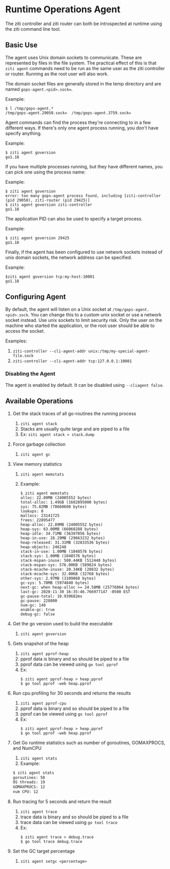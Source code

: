 # Runtime Operations Agent

The ziti controller and ziti router can both be introspected at runtime using the ziti command line tool.

## Basic Use
The agent uses Unix domain sockets to communicate. These are represented by files in the file system. 
The practical effect of this is that `ziti agent` commands need to be run as the same user as the
ziti controller or router. Running as the root user will also work.

The domain socket files are generally stored in the temp directory and are named `gops-agent.<pid>.sock=`.

Example:

```
$ l /tmp/gops-agent.*
/tmp/gops-agent.29050.sock=  /tmp/gops-agent.3759.sock=
```

Agent commands can find the process they're connecting to in a few different ways. If there's only one
agent process running, you don't have specify anything.

Example:

```
$ ziti agent goversion
go1.18
```

If you have multiple processes running, but they have different names, you can pick one using the
process name:

Example:

```
$ ziti agent goversion
error: too many gops-agent process found, including [ziti-controller (pid 29050), ziti-router (pid 29425)]
$ ziti agent goversion ziti-controller
go1.18
```

The application PID can also be used to specify a target process.

Example:

```
$ ziti agent goversion 29425
go1.18
```

Finally, if the agent has been configured to use network sockets instead of unix domain sockets, the network 
address can be specified.

Example:

```
$ziti agent goversion tcp:my-host:10001
go1.18
```

## Configuring Agent 

By default, the agent will listen on a Unix socket at `/tmp/gops-agent.<pid>.sock`. You can change this to a custom unix socket or use a network socket instead.
Use unix sockets to limit security risk. Only the user on the machine who started the application, or the root user should be able to access the socket.

Examples:

1. `ziti-controller --cli-agent-addr unix:/tmp/my-special-agent-file.sock`
2. `ziti-controller --cli-agent-addr tcp:127.0.0.1:10001`

### Disabling the Agent

The agent is enabled by default. It can be disabled using `--cliagent false`.

## Available Operations

1. Get the stack traces of all go-routines the running process
   1. `ziti agent stack`
   1. Stacks are usually quite large and are piped to a file
   1. Ex: `ziti agent stack > stack.dump`
1. Force garbage collection
   1. `ziti agent gc`
1. View memory statistics
   1. `ziti agent memstats`
   1. Example:

      ```
      $ ziti agent memstats
      alloc: 22.89MB (24005552 bytes)
      total-alloc: 1.49GB (1602895000 bytes)
      sys: 75.02MB (78660608 bytes)
      lookups: 0
      mallocs: 23141725
      frees: 22895477
      heap-alloc: 22.89MB (24005552 bytes)
      heap-sys: 63.00MB (66060288 bytes)
      heap-idle: 34.71MB (36397056 bytes)
      heap-in-use: 28.29MB (29663232 bytes)
      heap-released: 31.31MB (32833536 bytes)
      heap-objects: 246248
      stack-in-use: 1.00MB (1048576 bytes)
      stack-sys: 1.00MB (1048576 bytes)
      stack-mspan-inuse: 500.44KB (512448 bytes)
      stack-mspan-sys: 576.00KB (589824 bytes)
      stack-mcache-inuse: 20.34KB (20832 bytes)
      stack-mcache-sys: 32.00KB (32768 bytes)
      other-sys: 2.97MB (3109868 bytes)
      gc-sys: 5.70MB (5974840 bytes)
      next-gc: when heap-alloc >= 24.58MB (25776064 bytes)
      last-gc: 2020-11-30 16:35:46.766977147 -0500 EST
      gc-pause-total: 10.939682ms
      gc-pause: 228800
      num-gc: 140
      enable-gc: true
      debug-gc: false
      ```

1. Get the go version used to build the executable
    1. `ziti agent goversion`
1. Gets snapshot of the heap 
    1. `ziti agent pprof-heap`
    1. pprof data is binary and so should be piped to a file
    1. pprof data can be viewed using `go tool pprof`
    1. Ex: 
        ```
        $ ziti agent pprof-heap > heap.pprof
        $ go tool pprof -web heap.pprof
        ```
1. Run cpu profiling for 30 seconds and returns the results
    1. `ziti agent pprof-cpu`
    1. pprof data is binary and so should be piped to a file
    1. pprof can be viewed using `go tool pprof`
    1. Ex: 
        ```
        $ ziti agent pprof-heap > heap.pprof
        $ go tool pprof -web heap.pprof
        ```
1. Get Go runtime statistics such as number of goroutines, GOMAXPROCS, and NumCPU
    1. `ziti agent stats`
    1. Example:

    ```bash
    $ ziti agent stats
    goroutines: 50
    OS threads: 19
    GOMAXPROCS: 12
    num CPU: 12
    ```
1. Run tracing for 5 seconds and return the result
    1. `ziti agent trace`
    1. trace data is binary and so should be piped to a file
    1. trace data can be viewed using `go tool trace`
    1. Ex: 
        ```
        $ ziti agent trace > debug.trace
        $ go tool trace debug.trace
        ```
1. Set the GC target percentage
    1. `ziti agent setgc <percentage>`
